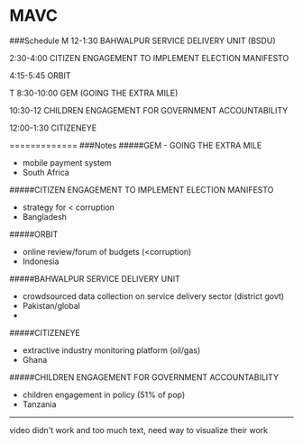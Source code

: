 MAVC
====
###Schedule
M 12-1:30
BAHWALPUR SERVICE DELIVERY UNIT (BSDU)

2:30-4:00
CITIZEN ENGAGEMENT TO IMPLEMENT ELECTION MANIFESTO

4:15-5:45 
ORBIT

T 8:30-10:00
GEM (GOING THE EXTRA MILE)

10:30-12
CHILDREN ENGAGEMENT FOR GOVERNMENT ACCOUNTABILITY

12:00-1:30
CITIZENEYE

=============
###Notes
#####GEM - GOING THE EXTRA MILE
- mobile payment system
- South Africa


#####CITIZEN ENGAGEMENT TO IMPLEMENT ELECTION MANIFESTO
- strategy for < corruption
- Bangladesh

#####ORBIT
- online review/forum of budgets (<corruption)
- Indonesia

#####BAHWALPUR SERVICE DELIVERY UNIT
- crowdsourced data collection on service delivery sector (district govt)
- Pakistan/global
- 
#####CITIZENEYE
- extractive industry monitoring platform (oil/gas)
- Ghana

#####CHILDREN ENGAGEMENT FOR GOVERNMENT ACCOUNTABILITY
- children engagement in policy (51% of pop)
- Tanzania

----------
video didn't work and too much text, need way to visualize their work


